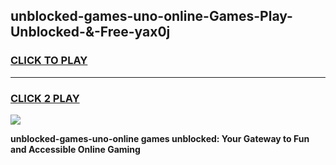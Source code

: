 
## unblocked-games-uno-online-Games-Play-Unblocked-&-Free-yax0j
<h3>
<a href="https://premium76.site?title=unblocked-games-uno-online&ref=24A">CLICK TO PLAY</a></h3>
<hr>

<h3>
<a href="https://premium76.site?title=unblocked-games-uno-online&ref=24A">CLICK 2 PLAY</a>
  
</h3>

<a href="https://premium76.site?title=unblocked-games-uno-online&ref=24A"><img src="https://clearcache.store/games.png"></a>


**unblocked-games-uno-online games unblocked: Your Gateway to Fun and Accessible Online Gaming**
